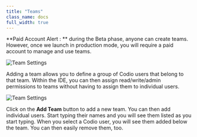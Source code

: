 ```yaml
---
title: "Teams"
class_name: docs
full_width: true
---
```


**Paid Account Alert : ** during the Beta phase, anyone can create teams. However, once we launch in production mode, you will require a paid account to manage and use teams.

![Team Settings](/img/docs/settings-teams1.png)

Adding a team allows you to define a group of Codio users that belong to that team. Within the IDE, you can then assign read/write/admin permissions to teams without having to assign them to individual users.

![Team Settings](/img/docs/settings-teams2.png)

Click on the **Add Team** button to add a new team. You can then add individual users. Start typing their names and you will see them listed as you start typing. When you select a Codio user, you will see them added below the team. You can then easily remove them, too.

 